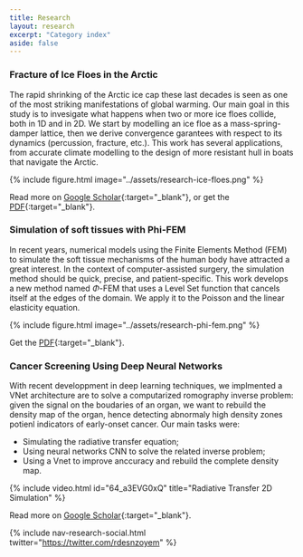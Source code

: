 ```yaml
---
title: Research
layout: research
excerpt: "Category index"
aside: false
---
```



### Fracture of Ice Floes in the Arctic
The rapid shrinking of the Arctic ice cap these last decades is seen as one of the most striking
manifestations of global warming. Our main goal in this study is to invesigate what happens when two or more ice floes collide, both in 1D and in 2D. We start by modelling an ice floe as a mass-spring-damper lattice, then we derive convergence garantees with respect to its dynamics (percussion, fracture, etc.). This work has several applications, from accurate climate modelling to the design of more resistant hull in boats that navigate the Arctic. 

{% include figure.html image="../assets/research-ice-floes.png" %}

Read more on [Google Scholar](https://scholar.google.com/citations?view_op=view_citation&hl=en&user=80GLOSUAAAAJ&citation_for_view=80GLOSUAAAAJ:u-x6o8ySG0sC){:target="_blank"}, or get the [PDF](https://master-csmi.github.io/csmi-stages-2021/csmi-stages/m2/_attachments/NzoyemNgueguin-RousselDesmond.pdf){:target="_blank"}.


### Simulation of soft tissues with Phi-FEM
In recent years, numerical models using the Finite Elements Method (FEM) to simulate the soft tissue mechanisms of the human body have attracted a great interest. In the context of computer-assisted surgery, the simulation method should be quick, precise, and patient-specific. This work develops a new method named $\Phi$-FEM that uses a Level Set function that cancels itself at the edges of the domain. We apply it to the Poisson and the linear elasticity equation.

{% include figure.html image="../assets/research-phi-fem.png" %}

Get the [PDF](https://github.com/desmond-rn/phifem/blob/main/report/main.pdf){:target="_blank"}.


### Cancer Screening Using Deep Neural Networks

With recent developpment in deep learning techniques, we implmented a VNet architecture are to solve a computarized romography inverse problem: given the signal on the boudaries of an organ, we want to rebuild the density map of the organ, hence detecting abnormaly high density zones potienl indicators of early-onset cancer. Our main tasks were:
- Simulating the radiative transfer equation;
- Using neural networks CNN to solve the related inverse problem;
- Using a Vnet to improve anccuracy and rebuild the complete density map.

{% include video.html id="64_a3EVG0xQ" title="Radiative Transfer 2D Simulation" %}

Read more on [Google Scholar](https://scholar.google.com/citations?view_op=view_citation&hl=en&user=80GLOSUAAAAJ&citation_for_view=80GLOSUAAAAJ:u5HHmVD_uO8C){:target="_blank"}.



{% include nav-research-social.html twitter="https://twitter.com/rdesnzoyem" %}
